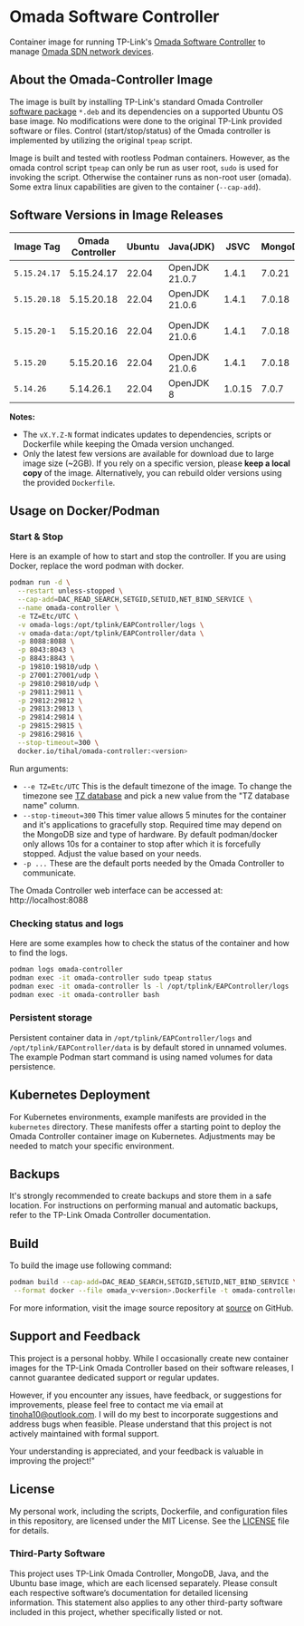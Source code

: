 # Omada Software Controller

Container image for running TP-Link's [Omada Software Controller](https://www.omadanetworks.com/us/business-networking/omada-controller-cloud-software/omada-software-controller/) to manage [Omada SDN network devices](https://www.tp-link.com/us/business-networking/all-omada/).

## About the Omada-Controller Image

The image is built by installing TP-Link's standard Omada Controller [software package](https://www.tp-link.com/us/support/download/omada-software-controller/) `*.deb` and its dependencies on a supported Ubuntu OS base image. No modifications were done to the original TP-Link provided software or files. Control (start/stop/status) of the Omada controller is implemented by utilizing the original `tpeap` script.

Image is built and tested with rootless Podman containers. However, as the omada control script `tpeap` can only be run as user root, `sudo` is used for invoking the script. Otherwise the container runs as non-root user (omada). Some extra linux capabilities are given to the container (`--cap-add`).

## Software Versions in Image Releases

| Image Tag    | Omada Controller | Ubuntu | Java(JDK)      | JSVC   | MongoDB | Notes                 |
| ------------ | ---------------- | ------ | -------------- | ------ | ------- | --------------------- |
| `5.15.24.17` | 5.15.24.17       | 22.04  | OpenJDK 21.0.7 | 1.4.1  | 7.0.21  | Release 5.15.24.17    |
| `5.15.20.18` | 5.15.20.18       | 22.04  | OpenJDK 21.0.6 | 1.4.1  | 7.0.18  | Release 5.15.20.18    |
| `5.15.20-1`  | 5.15.20.16       | 22.04  | OpenJDK 21.0.6 | 1.4.1  | 7.0.18  | fix:Add missing ports |
| `5.15.20`    | 5.15.20.16       | 22.04  | OpenJDK 21.0.6 | 1.4.1  | 7.0.18  | Release 5.15.20.16    |
| `5.14.26`    | 5.14.26.1        | 22.04  | OpenJDK 8      | 1.0.15 | 7.0.7   |

**Notes:**

- The `vX.Y.Z-N` format indicates updates to dependencies, scripts or Dockerfile while keeping the Omada version unchanged.
- Only the latest few versions are available for download due to large image size (~2GB). If you rely on a specific version, please **keep a local copy** of the image. Alternatively, you can rebuild older versions using the provided `Dockerfile`.

## Usage on Docker/Podman

### Start & Stop

Here is an example of how to start and stop the controller. If you are using Docker, replace the word podman with docker.

```bash
podman run -d \
  --restart unless-stopped \
  --cap-add=DAC_READ_SEARCH,SETGID,SETUID,NET_BIND_SERVICE \
  --name omada-controller \
  -e TZ=Etc/UTC \
  -v omada-logs:/opt/tplink/EAPController/logs \
  -v omada-data:/opt/tplink/EAPController/data \
  -p 8088:8088 \
  -p 8043:8043 \
  -p 8843:8843 \
  -p 19810:19810/udp \
  -p 27001:27001/udp \
  -p 29810:29810/udp \
  -p 29811:29811 \
  -p 29812:29812 \
  -p 29813:29813 \
  -p 29814:29814 \
  -p 29815:29815 \
  -p 29816:29816 \
  --stop-timeout=300 \
  docker.io/tihal/omada-controller:<version>


```

Run arguments:

- `--e TZ=Etc/UTC` This is the default timezone of the image. To change the timezone see [TZ database](https://en.wikipedia.org/wiki/List_of_tz_database_time_zones) and pick a new value from the \"TZ database name\" column.
- `--stop-timeout=300` This timer value allows 5 minutes for the container and it's applications to gracefully stop. Required time may depend on the MongoDB size and type of hardware. By default podman/docker only allows 10s for a container to stop after which it is forcefully stopped. Adjust the value based on your needs.
- `-p ...` These are the default ports needed by the Omada Controller to communicate.

The Omada Controller web interface can be accessed at:
http://localhost:8088

### Checking status and logs

Here are some examples how to check the status of the container and how to find the logs.

```bash
podman logs omada-controller
podman exec -it omada-controller sudo tpeap status
podman exec -it omada-controller ls -l /opt/tplink/EAPController/logs
podman exec -it omada-controller bash
```

### Persistent storage

Persistent container data in `/opt/tplink/EAPController/logs` and `/opt/tplink/EAPController/data` is by default stored in unnamed volumes. The example Podman start command is using named volumes for data persistence.

## Kubernetes Deployment

For Kubernetes environments, example manifests are provided in the `kubernetes` directory. These manifests offer a starting point to deploy the Omada Controller container image on Kubernetes. Adjustments may be needed to match your specific environment.

## Backups

It's strongly recommended to create backups and store them in a safe location. For instructions on performing manual and automatic backups, refer to the TP-Link Omada Controller documentation.

## Build

To build the image use following command:

```bash
podman build --cap-add=DAC_READ_SEARCH,SETGID,SETUID,NET_BIND_SERVICE \
 --format docker --file omada_v<version>.Dockerfile -t omada-controller:<version> .
```

For more information, visit the image source repository at [source](https://github.com/tinoha/omada-controller/) on GitHub.

## Support and Feedback

This project is a personal hobby. While I occasionally create new container images for the TP-Link Omada Controller based on their software releases, I cannot guarantee dedicated support or regular updates.

However, if you encounter any issues, have feedback, or suggestions for improvements, please feel free to contact me via email at [tinoha10@outlook.com](mailto:tinoha10@outlook.com). I will do my best to incorporate suggestions and address bugs when feasible. Please understand that this project is not actively maintained with formal support.

Your understanding is appreciated, and your feedback is valuable in improving the project!"

## License

My personal work, including the scripts, Dockerfile, and configuration files in this repository, are licensed under the MIT License. See the [LICENSE](https://github.com/tinoha/omada-controller/blob/main/LICENSE.txt) file for details.

### Third-Party Software

This project uses TP-Link Omada Controller, MongoDB, Java, and the Ubuntu base image, which are each licensed separately. Please consult each respective software’s documentation for detailed licensing information. This statement also applies to any other third-party software included in this project, whether specifically listed or not.
